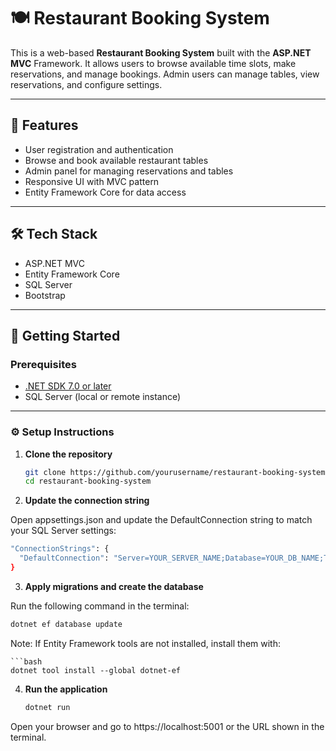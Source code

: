 # 🍽️ Restaurant Booking System

This is a web-based **Restaurant Booking System** built with the **ASP.NET MVC** Framework. It allows users to browse available time slots, make reservations, and manage bookings. Admin users can manage tables, view reservations, and configure settings.

---

## 📌 Features

- User registration and authentication
- Browse and book available restaurant tables
- Admin panel for managing reservations and tables
- Responsive UI with MVC pattern
- Entity Framework Core for data access

---

## 🛠️ Tech Stack

- ASP.NET MVC
- Entity Framework Core
- SQL Server
- Bootstrap

---

## 🚀 Getting Started

### Prerequisites

- [.NET SDK 7.0 or later](https://dotnet.microsoft.com/)
- SQL Server (local or remote instance)

---

### ⚙️ Setup Instructions

1. **Clone the repository**

   ```bash
   git clone https://github.com/yourusername/restaurant-booking-system.git
   cd restaurant-booking-system

2. **Update the connection string**

Open appsettings.json and update the DefaultConnection string to match your SQL Server settings:

   ```bash
   "ConnectionStrings": {
     "DefaultConnection": "Server=YOUR_SERVER_NAME;Database=YOUR_DB_NAME;Trusted_Connection=True;MultipleActiveResultSets=true"
   }
   ```

3. **Apply migrations and create the database**

Run the following command in the terminal:

   ```bash
   dotnet ef database update
   ```  
Note: If Entity Framework tools are not installed, install them with:

    ```bash
    dotnet tool install --global dotnet-ef

4. **Run the application**

    ```bash
    dotnet run
    
Open your browser and go to https://localhost:5001 or the URL shown in the terminal.
